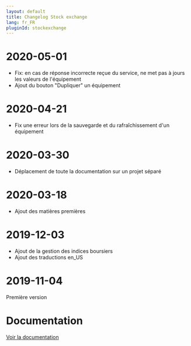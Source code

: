 ```yaml
---
layout: default
title: Changelog Stock exchange
lang: fr_FR
pluginId: stockexchange
---
```


# 2020-05-01

- Fix: en cas de réponse incorrecte reçue du service, ne met pas à jours les valeurs de l'équipement
- Ajout du bouton "Dupliquer" un équipement

# 2020-04-21

- Fix une erreur lors de la sauvegarde et du rafraîchissement d'un équipement

# 2020-03-30

- Déplacement de toute la documentation sur un projet séparé

# 2020-03-18

- Ajout des matières premières

# 2019-12-03

- Ajout de la gestion des indices boursiers
- Ajout des traductions en_US

# 2019-11-04

Première version

# Documentation

[Voir la documentation]({{site.baseurl}}/{{page.pluginId}}/{{page.lang}})

